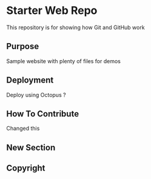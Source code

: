# Starter Web Repo

This repository is for showing how Git and GitHub work

## Purpose

Sample website with plenty of files for demos

## Deployment

Deploy using Octopus ?

## How To Contribute

Changed this

## New Section

## Copyright